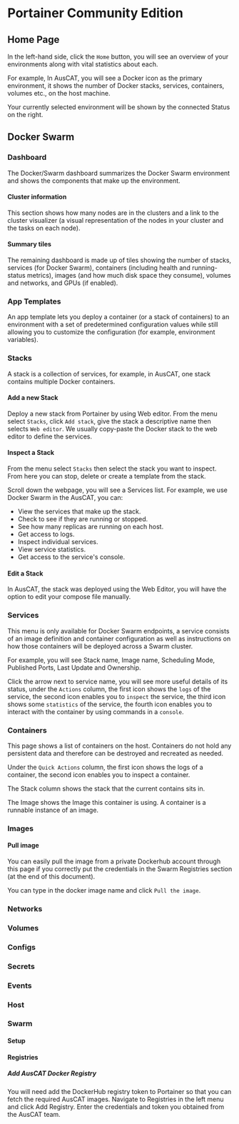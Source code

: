 # Portainer Community Edition  

## Home Page  

In the left-hand side, click the `Home` button, you will see an overview of your environments along with vital statistics about each.  

For example, In AusCAT, you will see a Docker icon as the primary environment, it shows the number of Docker stacks, services, containers, volumes etc., on the host machine.  

Your currently selected environment will be shown by the connected Status on the right. 

## Docker Swarm 

### Dashboard  

The Docker/Swarm dashboard summarizes the Docker Swarm environment and shows the components that make up the environment. 

#### Cluster information  

This section shows how many nodes are in the clusters and a link to the cluster visualizer (a visual representation of the nodes in your cluster and the tasks on each node). 

#### Summary tiles 

The remaining dashboard is made up of tiles showing the number of stacks, services (for Docker Swarm), containers (including health and running-status metrics), images (and how much disk space they consume), volumes and networks, and GPUs (if enabled). 

### App Templates 

An app template lets you deploy a container (or a stack of containers) to an environment with a set of predetermined configuration values while still allowing you to customize the configuration (for example, environment variables). 

### Stacks  

A stack is a collection of services, for example, in AusCAT, one stack contains multiple Docker containers.  

#### Add a new Stack 

Deploy a new stack from Portainer by using Web editor. From the menu select `Stacks`, click `Add stack`, give the stack a descriptive name then selects `Web editor`. We usually copy-paste the Docker stack to the web editor to define the services.  

#### Inspect a Stack 

From the menu select `Stacks` then select the stack you want to inspect. From here you can stop, delete or create a template from the stack.  

Scroll down the webpage, you will see a Services list. For example, we use Docker Swarm in the AusCAT, you can: 

* View the services that make up the stack. 
* Check to see if they are running or stopped. 
* See how many replicas are running on each host. 
* Get access to logs. 
* Inspect individual services. 
* View service statistics. 
* Get access to the service's console. 

#### Edit a Stack  

In AusCAT, the stack was deployed using the Web Editor, you will have the option to edit your compose file manually. 

### Services 

This menu is only available for Docker Swarm endpoints, a service consists of an image definition and container configuration as well as instructions on how those containers will be deployed across a Swarm cluster. 

For example, you will see Stack name, Image name, Scheduling Mode, Published Ports, Last Update and Ownership.  

Click the arrow next to service name, you will see more useful details of its status, under the `Actions` column, the first icon shows the `logs` of the service, the second icon enables you to `inspect` the service, the third icon shows some `statistics` of the service, the fourth icon enables you to interact with the container by using commands in a `console`.  

### Containers 

This page shows a list of containers on the host. Containers do not hold any persistent data and therefore can be destroyed and recreated as needed. 

Under the `Quick Actions` column, the first icon shows the logs of a container, the second icon enables you to inspect a container.  

The Stack column shows the stack that the current contains sits in. 

The Image shows the Image this container is using. A container is a runnable instance of an image. 

### Images 

#### Pull image  

You can easily pull the image from a private Dockerhub account through this page if you correctly put the credentials in the Swarm Registries section (at the end of this document). 

You can type in the docker image name and click `Pull the image`. 

### Networks 

### Volumes 

### Configs  

### Secrets 

### Events 

### Host 

### Swarm  

#### Setup 

#### Registries 

##### Add AusCAT Docker Registry  

You will need add the DockerHub registry token to Portainer so that you can fetch the required AusCAT images. Navigate to Registries in the left menu and click Add Registry. Enter the credentials and token you obtained from the AusCAT team. 

 

 